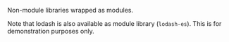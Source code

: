 Non-module libraries wrapped as modules.

Note that lodash is also available as module library (`lodash-es`).
This is for demonstration purposes only.
